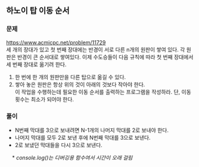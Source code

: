 ## 하노이 탑 이동 순서
### 문제
https://www.acmicpc.net/problem/11729  
세 개의 장대가 있고 첫 번째 장대에는 반경이 서로 다른 n개의 원판이 쌓여 있다. 각 원판은 반경이 큰 순서대로 쌓여있다. 이제 수도승들이 다음 규칙에 따라 첫 번째 장대에서 세 번째 장대로 옮기려 한다.

1. 한 번에 한 개의 원판만을 다른 탑으로 옮길 수 있다.
2. 쌓아 놓은 원판은 항상 위의 것이 아래의 것보다 작아야 한다.  
이 작업을 수행하는데 필요한 이동 순서를 출력하는 프로그램을 작성하라. 단, 이동 횟수는 최소가 되어야 한다.
### 풀이
- N번째 막대를 3으로 보내려면 N-1개의 나머지 막대를 2로 보내야 한다.
- 나머지 막대를 모두 2로 보낸 후에 N번째 막대를 3으로 보낸다.
- 2로 보냈던 막대들을 다시 3으로 보낸다.
  
&nbsp;&nbsp;&nbsp;&nbsp;\*  *console.log()는 디버깅용 함수여서 시간이 오래 걸림*